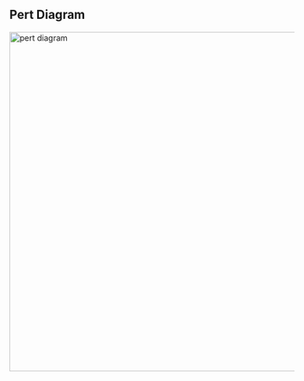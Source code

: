 ## Pert Diagram
<img src="https://raw.githubusercontent.com/Cheryl322/Technicrab_Project1_SAD_20232024/main/image/pert%20diagram.jpg" alt="pert diagram" width="600"/>
